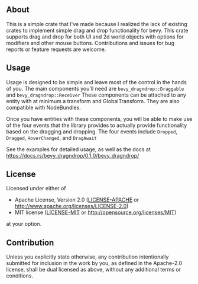 ## About
This is a simple crate that I've made because I realized the lack of existing crates to implement 
simple drag and drop functionality for bevy. This crate supports drag and drop for both UI and 2d 
world objects with options for modifiers and other mouse buttons. Contributions and issues for bug
reports or feature requests are welcome.

## Usage
Usage is designed to be simple and leave most of the control in the hands of you. 
The main components you'll need are `bevy_dragndrop::Draggable` and `bevy_dragndrop::Receiver`
These components can be attached to any entity with at minimum a transform and GlobalTransform.
They are also compatible with NodeBundles.

Once you have entities with these components, you will be able to make use of the four events
that the library provides to actually provide functionality based on the dragging and dropping.
The four events include `Dropped`, `Dragged`, `HoverChanged`, and `DragAwait`

See the examples for detailed usage, as well as the docs at https://docs.rs/bevy_dragndrop/0.1.0/bevy_dragndrop/

## License

Licensed under either of

 * Apache License, Version 2.0
   ([LICENSE-APACHE](LICENSE-APACHE) or http://www.apache.org/licenses/LICENSE-2.0)
 * MIT license
   ([LICENSE-MIT](LICENSE-MIT) or http://opensource.org/licenses/MIT)

at your option.

## Contribution

Unless you explicitly state otherwise, any contribution intentionally submitted
for inclusion in the work by you, as defined in the Apache-2.0 license, shall be
dual licensed as above, without any additional terms or conditions.